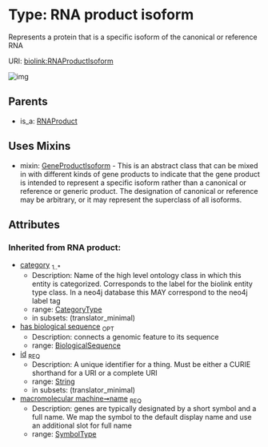 
# Type: RNA product isoform


Represents a protein that is a specific isoform of the canonical or reference RNA

URI: [biolink:RNAProductIsoform](https://w3id.org/biolink/vocab/RNAProductIsoform)


![img](http://yuml.me/diagram/nofunky;dir:TB/class/[OrganismTaxon],[GeneProductIsoform],[RNAProductIsoform&#124;name(i):symbol_type;has_biological_sequence(i):biological_sequence%20%3F;id(i):string;category(i):category_type%20%2B]uses%20-.->[GeneProductIsoform],[RNAProduct]^-[RNAProductIsoform],[RNAProduct])

## Parents

 *  is_a: [RNAProduct](RNAProduct.md)

## Uses Mixins

 *  mixin: [GeneProductIsoform](GeneProductIsoform.md) - This is an abstract class that can be mixed in with different kinds of gene products to indicate that the gene product is intended to represent a specific isoform rather than a canonical or reference or generic product. The designation of canonical or reference may be arbitrary, or it may represent the superclass of all isoforms.

## Attributes


### Inherited from RNA product:

 * [category](category.md)  <sub>1..*</sub>
    * Description: Name of the high level ontology class in which this entity is categorized. Corresponds to the label for the biolink entity type class. In a neo4j database this MAY correspond to the neo4j label tag
    * range: [CategoryType](types/CategoryType.md)
    * in subsets: (translator_minimal)
 * [has biological sequence](has_biological_sequence.md)  <sub>OPT</sub>
    * Description: connects a genomic feature to its sequence
    * range: [BiologicalSequence](types/BiologicalSequence.md)
 * [id](id.md)  <sub>REQ</sub>
    * Description: A unique identifier for a thing. Must be either a CURIE shorthand for a URI or a complete URI
    * range: [String](types/String.md)
    * in subsets: (translator_minimal)
 * [macromolecular machine➞name](macromolecular_machine_name.md)  <sub>REQ</sub>
    * Description: genes are typically designated by a short symbol and a full name. We map the symbol to the default display name and use an additional slot for full name
    * range: [SymbolType](types/SymbolType.md)
